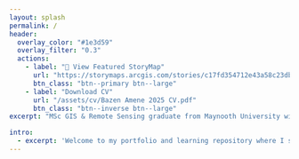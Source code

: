 ```yaml
---
layout: splash
permalink: /
header:
  overlay_color: "#1e3d59"
  overlay_filter: "0.3"
  actions:
    - label: "🔗 View Featured StoryMap"
      url: "https://storymaps.arcgis.com/stories/c17fd354712e43a58c23dbbd8db4f417"
      btn_class: "btn--primary btn--large"
    - label: "Download CV"
      url: "/assets/cv/Bazen Amene 2025 CV.pdf"
      btn_class: "btn--inverse btn--large"
excerpt: "MSc GIS & Remote Sensing graduate from Maynooth University with expertise in spatial analysis, satellite imagery processing, and geospatial technology applications for environmental monitoring and sustainable development."

intro: 
  - excerpt: 'Welcome to my portfolio and learning repository where I showcase projects from my MSc studies and professional work, sharing knowledge with the geospatial community.'
---
```

